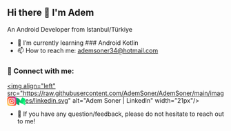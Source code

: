## Hi there 👋 I'm Adem

An Android Developer from Istanbul/Türkiye

- 🌱 I’m currently learning ### Android Kotlin
- 📫 How to reach me: ademsoner34@hotmail.com

### 🤝 Connect with me:

<a href="https://www.linkedin.com/in/adem-soner/"><img align="left" src="https://raw.githubusercontent.com/AdemSoner/AdemSoner/main/images/linkedin.svg" alt="Adem Soner | LinkedIn" width=”21px"/></a>
<a href="https://www.instagram.com/ademmsoner/"><img align="left" src="https://raw.githubusercontent.com/AdemSoner/AdemSoner/main/images/instagram.svg" alt="Adem Soner | Instagram" width="21px"/></a>
<a href="https://medium.com/@ademsoner34/"><img align="left" src="https://raw.githubusercontent.com/AdemSoner/AdemSoner/main/images/medium.svg" alt="Adem Soner | Medium" width="21px"/></a>
</br>
- 💬 If you have any question/feedback, please do not hesitate to reach out to me!

